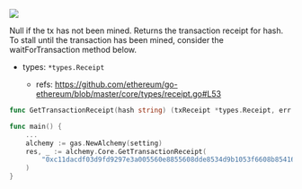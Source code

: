 ![](https://img.shields.io/badge/go-geth-lightblue)

Null if the tx has not been mined.
Returns the transaction receipt for hash.
To stall until the transaction has been mined, consider the waitForTransaction method below.

- types: `*types.Receipt`

  - refs: https://github.com/ethereum/go-ethereum/blob/master/core/types/receipt.go#L53

```go
func GetTransactionReceipt(hash string) (txReceipt *types.Receipt, err error)
```

```go
func main() {
	...
	alchemy := gas.NewAlchemy(setting)
	res, _ := alchemy.Core.GetTransactionReceipt(
		"0xc11dacdf03d9fd9297e3a005560e8855608dde8534d9b1053f6608b8541623b8",
	)
}
```
